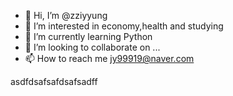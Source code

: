 - 👋 Hi, I’m @zziyyung
- 👀 I’m interested in economy,health and studying
- 🌱 I’m currently learning Python
- 💞️ I’m looking to collaborate on ...
- 📫 How to reach me jy99919@naver.com

<!---
zziyyung/zziyyung is a ✨ special ✨ repository because its `README.md` (this file) appears on your GitHub profile.
You can click the Preview link to take a look at your changes.
--->





asdfdsafsafdsafsadff
